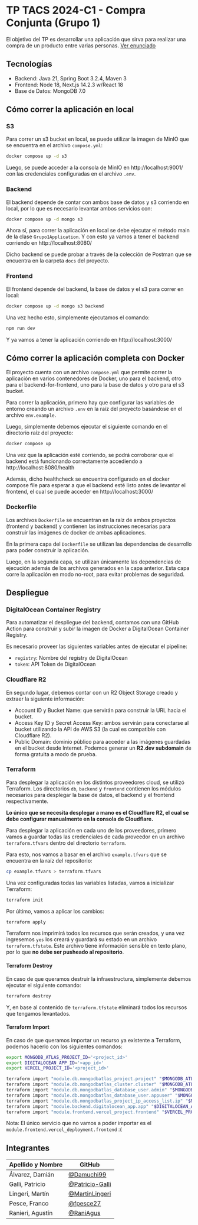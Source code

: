 # TP TACS 2024-C1 - Compra Conjunta (Grupo 1)

El objetivo del TP es desarrollar una aplicación que sirva para realizar una
compra de un producto entre varias personas.
[Ver enunciado](https://docs.google.com/document/d/e/2PACX-1vRg7hKBnJ80MhyYrISjxbkf13QVZpInt-D6Fgg32tB_BTJwxDdVVlg3PjHW6Qzv-AlopUPsJDJoajPy/pub)

## Tecnologías

- Backend: Java 21, Spring Boot 3.2.4, Maven 3
- Frontend: Node 18, Next.js 14.2.3 w/React 18
- Base de Datos: MongoDB 7.0

## Cómo correr la aplicación en local

### S3

Para correr un s3 bucket en local, se puede utilizar la imagen de MinIO que se
encuentra en el archivo `compose.yml`:

```bash
docker compose up -d s3
```

Luego, se puede acceder a la consola de MinIO en http://localhost:9001/ con las
credenciales configuradas en el archivo `.env`.

### Backend

El backend depende de contar con ambos base de datos y s3 corriendo en local,
por lo que es necesario levantar ambos servicios con:

```sh
docker compose up -d mongo s3
```

Ahora sí, para correr la aplicación en local se debe ejecutar el método main de
la clase `Grupo1Application`. Y con esto ya vamos a tener el backend corriendo
en http://localhost:8080/

Dicho backend se puede probar a través de la colección de Postman que se
encuentra en la carpeta `docs` del proyecto.

### Frontend

El frontend depende del backend, la base de datos y el s3 para correr en local:

```bash
docker compose up -d mongo s3 backend
```

Una vez hecho esto, simplemente ejecutamos el comando:

```bash
npm run dev
```

Y ya vamos a tener la aplicación corriendo en http://localhost:3000/

## Cómo correr la aplicación completa con Docker

El proyecto cuenta con un archivo `compose.yml` que permite correr la
aplicación en varios contenedores de Docker, uno para el backend, otro para el
backend-for-frontend, uno para la base de datos y otro para el s3 bucket.

Para correr la aplicación, primero hay que configurar las variables de entorno
creando un archivo `.env` en la raíz del proyecto basándose en el archivo
`env.example`.

Luego, simplemente debemos ejecutar el siguiente comando en el directorio raíz
del proyecto:

```bash
docker compose up
```

Una vez que la aplicación esté corriendo, se podrá corroborar que el backend
está funcionando correctamente accediendo a http://localhost:8080/health

Además, dicho healthcheck se encuentra configurado en el docker compose file
para esperar a que el backend esté listo antes de levantar el frontend, el cual
se puede acceder en http://localhost:3000/

### Dockerfile

Los archivos `Dockerfile` se encuentran en la raíz de ambos proyectos (frontend
y backend) y contienen las instrucciones necesarias para construir las imágenes
de docker de ambas aplicaciones.

En la primera capa del `Dockerfile` se utilizan las dependencias de desarrollo
para poder construir la aplicación.

Luego, en la segunda capa, se utilizan únicamente las dependencias de ejecución
además de los archivos generados en la capa anterior. Esta capa corre la
aplicación en modo no-root, para evitar problemas de seguridad.

## Despliegue

### DigitalOcean Container Registry

Para automatizar el despliegue del backend, contamos con una GitHub Action
para construir y subir la imagen de Docker a DigitalOcean Container Registry.

Es necesario proveer las siguientes variables antes de ejecutar el pipeline:
- `registry`: Nombre del registry de DigitalOcean
- `token`: API Token de DigitalOcean

### Cloudflare R2

En segundo lugar, debemos contar con un R2 Object Storage creado y extraer
la siguiente información:
- Account ID y Bucket Name: que servirán para construir la URL hacia el
  bucket.
- Access Key ID y Secret Access Key: ambos servirán para conectarse al bucket
  utilizando la API de AWS S3 (la cual es compatible con Cloudflare R2).
- Public Domain: dominio público para acceder a las imágenes guardadas en el
  bucket desde Internet. Podemos generar un **R2.dev subdomain** de forma
  gratuita a modo de prueba.

### Terraform

Para desplegar la aplicación en los distintos proveedores cloud, se utilizó
Terraform. Los directorios `db`, `backend` y `frontend` contienen los módulos
necesarios para desplegar la base de datos, el backend y el frontend
respectivamente.

**Lo único que se necesita desplegar a mano es el Cloudflare R2, el cual se
debe configurar manualmente en la consola de Cloudflare.**

Para desplegar la aplicación en cada uno de los proveedores, primero vamos a
guardar todas las credenciales de cada proveedor en un archivo
`terraform.tfvars` dentro del directorio `terraform`.

Para esto, nos vamos a basar en el archivo `example.tfvars` que se encuentra en
la raíz del repositorio:

```bash
cp example.tfvars > terraform.tfvars
```

Una vez configuradas todas las variables listadas, vamos a inicializar
Terraform:

```bash
terraform init
```

Por último, vamos a aplicar los cambios:

```bash
terraform apply
```

Terraform nos imprimirá todos los recursos que serán creados, y una vez
ingresemos `yes` los creará y guardará su estado en un archivo
`terraform.tfstate`. Este archivo tiene información sensible en texto
plano, por lo que **no debe ser pusheado al repositorio**.

#### Terraform Destroy

En caso de que queramos destruir la infraestructura, simplemente debemos
ejecutar el siguiente comando:

```bash
terraform destroy
```

Y, en base al contenido de `terraform.tfstate` eliminará todos los
recursos que tengamos levantados.

#### Terraform Import

En caso de que queramos importar un recurso ya existente a Terraform, podemos
hacerlo con los siguientes comandos:

```bash
export MONGODB_ATLAS_PROJECT_ID='<project_id>'
export DIGITALOCEAN_APP_ID='<app_id>'
export VERCEL_PROJECT_ID='<project_id>'

terraform import "module.db.mongodbatlas_project.project" "$MONGODB_ATLAS_PROJECT_ID"
terraform import "module.db.mongodbatlas_cluster.cluster" "$MONGODB_ATLAS_PROJECT_ID-compraconjunta"
terraform import "module.db.mongodbatlas_database_user.admin" "$MONGODB_ATLAS_PROJECT_ID-admin-admin"
terraform import "module.db.mongodbatlas_database_user.appuser" "$MONGODB_ATLAS_PROJECT_ID-appuser-admin"
terraform import "module.db.mongodbatlas_project_ip_access_list.ip" "$MONGODB_ATLAS_PROJECT_ID-0.0.0.0/0"
terraform import "module.backend.digitalocean_app.app" "$DIGITALOCEAN_APP_ID"
terraform import "module.frontend.vercel_project.frontend" "$VERCEL_PROJECT_ID"
```

Nota: El único servicio que no vamos a poder importar es el
`module.frontend.vercel_deployment.frontend` :(

## Integrantes

| Apellido y Nombre | GitHub                                               |
|-------------------|------------------------------------------------------|
| Álvarez, Damián   | [@Damuchi99](https://github.com/Damuchi99)           |
| Galli, Patricio   | [@Patricio-Galli](https://github.com/Patricio-Galli) |
| Lingeri, Martín   | [@MartinLingeri](https://github.com/MartinLingeri)   |
| Pesce, Franco     | [@fpesce27](https://github.com/fpesce27)             |
| Ranieri, Agustín  | [@RaniAgus](https://github.com/RaniAgus)             |
